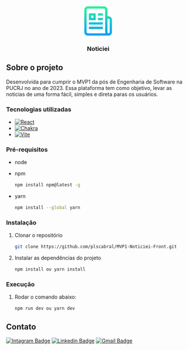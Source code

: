 <!-- PROJECT LOGO -->
<br />
<div align="center">
  <a href="https://github.com/plscabral/MVP1-Noticiei-Front">
    <img src="/public/favicon.png" alt="Logo" width="80" height="80">
  </a>

  <h3 align="center">Noticiei</h3>
</div>


<!-- ABOUT THE PROJECT -->
## Sobre o projeto

Desenvolvida para cumprir o MVP1 da pós de Engenharia de Software na PUCRJ no ano de 2023. Essa plataforma tem como objetivo, levar as noticias de uma forma fácil, simples e direta paras os usuários.

### Tecnologias utilizadas

* [![React][React]][React-url]
* [![Chakra][Chakra]][Chakra-url]
* [![Vite][Vite]][Vite-url]

### Pré-requisitos

* node

* npm
  ```sh
  npm install npm@latest -g
  ```

* yarn
  ```sh
  npm install --global yarn
  ```

### Instalação

1. Clonar o repositório
   ```sh
   git clone https://github.com/plscabral/MVP1-Noticiei-Front.git
   ```
2. Instalar as dependências do projeto
   ```sh
   npm install ou yarn install
   ```

### Execução

1. Rodar o comando abaixo:
   ```sh
   npm run dev ou yarn dev
   ```

<!-- CONTACT -->
## Contato

[![Intagram Badge](https://img.shields.io/badge/-@plscabral-6633cc?style=flat-square&labelColor=6633cc&logo=instagram&logoColor=white&link=https://twitter.com/dieegosf)](https://www.instagram.com/plscabral/)
[![Linkedin Badge](https://img.shields.io/badge/-Paulo%20Cabral-6633cc?style=flat-square&logo=Linkedin&logoColor=white&link=https://www.linkedin.com/in/plscabral/)](https://www.linkedin.com/in/plscabral/)
[![Gmail Badge](https://img.shields.io/badge/-paulo.luiz127@gmail.com-6633cc?style=flat-square&logo=Gmail&logoColor=white&link=mailto:diego.schell.f@gmail.com)](mailto:paulo.luiz127@gmail.com)

[React]: https://img.shields.io/badge/React-20232A?style=for-the-badge&logo=react&logoColor=61DAFB
[React-url]: https://reactjs.org/
[Chakra]: https://img.shields.io/badge/Chakra-20232A?style=for-the-badge&logo=chakraui&logoColor=61DAFB
[Chakra-url]: https://chakra-ui.com/
[Vite]: https://img.shields.io/badge/Vite-20232A?style=for-the-badge&logo=vite&logoColor=61DAFB
[Vite-url]: https://vitejs.dev/
